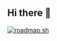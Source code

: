 ## Hi there 👋

[![roadmap.sh](https://roadmap.sh/card/tall/6654e4bbb998f3b3c780c9e8?variant=dark)](https://roadmap.sh)
